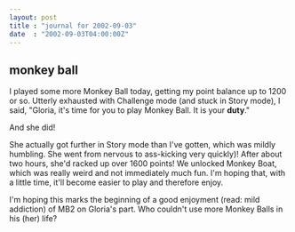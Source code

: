 ```yaml
---
layout: post
title : "journal for 2002-09-03"
date  : "2002-09-03T04:00:00Z"
---
```



## monkey ball

I played some more Monkey Ball today, getting my point balance up to 1200 or so.  Utterly exhausted with Challenge mode (and stuck in Story mode), I said, "Gloria, it's time for you to play Monkey Ball.  It is your <strong>duty</strong>."

And she did!

She actually got further in Story mode than I've gotten, which was mildly humbling.  She went from nervous to ass-kicking very quickly)!  After about two hours, she'd racked up over 1600 points!  We unlocked Monkey Boat, which was really weird and not immediately much fun.  I'm hoping that, with a little time, it'll become easier to play and therefore enjoy.

I'm hoping this marks the beginning of a good enjoyment (read: mild addiction) of MB2 on Gloria's part.  Who couldn't use more Monkey Balls in his (her) life?

